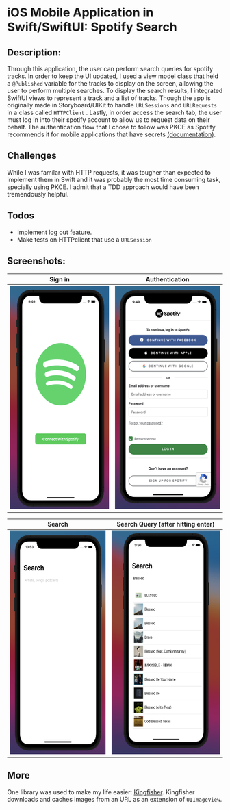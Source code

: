 # iOS Mobile Application in Swift/SwiftUI: Spotify Search

## Description: 

Through this application, the user can perform search queries for spotify tracks. In order to keep the UI updated, I used a view model class that
held a `@Published` variable for the tracks to display on the screen, allowing the user to perform multiple searches.
To display the search results, I integrated SwiftUI views to represent a track and a list of tracks. Though the app is originally made in Storyboard/UIKit to handle 
`URLSessions` and `URLRequests` in a class called `HTTPClient` .  Lastly, in order access the search tab, the user must log in into their spotify account
to allow us to request data on their behalf. The authentication flow that I chose to follow was PKCE as Spotify recommends it for mobile applications that have 
secrets [(documentation)](https://developer.spotify.com/documentation/general/guides/authorization-guide/#authorization-code-flow-with-proof-key-for-code-exchange-pkce). 

## Challenges

While I was familar with HTTP requests, it was tougher than expected to implement them in Swift and it was probably the most time consuming task, specially using
PKCE. I admit that a TDD approach would have been tremendously helpful. 

## Todos
* Implement log out feature.
* Make tests on HTTPclient that use a `URLSession`

## Screenshots: 
Sign in        |  Authentication
:-------------------------:|:-------------------------:
<img src="images/connect-with-spotify.png" width="280" height="523">  |  <img src="images/auth-screen.png" width="280" height="523">

Search          |  Search Query (after hitting enter)
:-------------------------:|:-------------------------:
<img src="images/search-screen.png" width="280" height="523">  |  <img src="images/search-query.png" width="320" height="523">


## More

One library was used to make my life easier: [Kingfisher](https://github.com/onevcat/Kingfisher).
Kingfisher downloads and caches images from an URL as an extension of `UIImageView`. 
